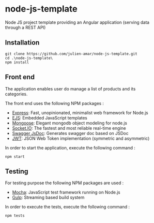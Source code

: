 # node-js-template
Node JS project template providing an Angular application (serving data through a REST API)

## Installation

```
git clone https://github.com/julien-amar/node-js-template.git
cd .\node-js-template\
npm install
```

## Front end

The application enables user do manage a list of products and its categories.  
  
The front end uses the following NPM packages :
* [Express](http://expressjs.com/): Fast, unopinionated, minimalist web framework for Node.js
* [EJS](https://www.npmjs.com/package/ejs): Embedded JavaScript templates
* [Mongoose](http://mongoosejs.com/): Elegant mongodb object modeling for node.js
* [Socket.IO](http://socket.io/): The fastest and most reliable real-time engine
* [Swagger JsDoc](https://www.npmjs.com/package/swagger-jsdoc): Generates swagger doc based on JSDoc
* [JWT](https://www.npmjs.com/package/jsonwebtoken): JSON Web Token implementation (symmetric and asymmetric)

In order to start the application, execute the following command :
```
npm start
```

## Testing

For testing purpose the following NPM packages are used :
* [Mocha](https://mochajs.org/): JavaScript test framework running on Node.js
* [Gulp](http://gulpjs.com/): Streaming based build system

In order to execute the tests, execute the following command :
```
npm tests
```
